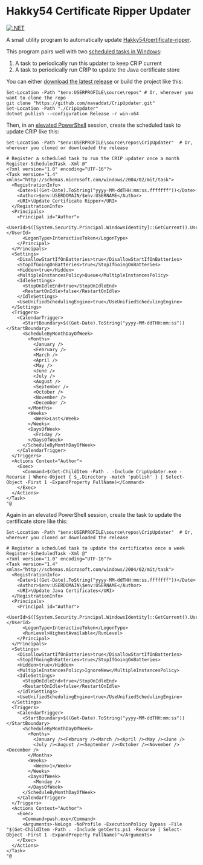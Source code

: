 # Hakky54 Certificate Ripper Updater

[![.NET](https://github.com/mavaddat/CripUpdater/actions/workflows/dotnet.yml/badge.svg)](https://github.com/mavaddat/CripUpdater/actions/workflows/dotnet.yml)

A small utility program to automatically update [Hakky54/certificate-ripper](https://github.com/Hakky54/certificate-ripper).

This program pairs well with two [scheduled tasks in Windows](https://en.wikipedia.org/wiki/Windows_Task_Scheduler):

1. A task to periodically run this updater to keep CRIP current
2. A task to periodically run CRIP to update the Java certificate store

You can either [download the latest release](https://github.com/mavaddat/CripUpdater/releases/latest) or build the project like this:

```pwsh
Set-Location -Path "$env:USERPROFILE\source\repos" # Or, wherever you want to clone the repo
git clone "https://github.com/mavaddat/CripUpdater.git"
Set-Location -Path "./CripUpdater"
dotnet publish --configuration Release -r win-x64
```

Then, in an [elevated PowerShell](https://www.ninjaone.com/blog/open-an-elevated-powershell-prompt/) session, create the scheduled task to update CRIP like this:

```pwsh
Set-Location -Path "$env:USERPROFILE\source\repos\CripUpdater"  # Or, wherever you cloned or downloaded the release

# Register a scheduled task to run the CRIP updater once a month
Register-ScheduledTask -Xml @"
<?xml version="1.0" encoding="UTF-16"?>
<Task version="1.4" xmlns="http://schemas.microsoft.com/windows/2004/02/mit/task">
  <RegistrationInfo>
    <Date>$((Get-Date).ToString("yyyy-MM-ddTHH:mm:ss.fffffff"))</Date>
    <Author>$env:USERDOMAIN/$env:USERNAME</Author>
    <URI>\Update Certificate Ripper</URI>
  </RegistrationInfo>
  <Principals>
    <Principal id="Author">
      <UserId>$([System.Security.Principal.WindowsIdentity]::GetCurrent().User.Value)</UserId>
      <LogonType>InteractiveToken</LogonType>
    </Principal>
  </Principals>
  <Settings>
    <DisallowStartIfOnBatteries>true</DisallowStartIfOnBatteries>
    <StopIfGoingOnBatteries>true</StopIfGoingOnBatteries>
    <Hidden>true</Hidden>
    <MultipleInstancesPolicy>Queue</MultipleInstancesPolicy>
    <IdleSettings>
      <StopOnIdleEnd>true</StopOnIdleEnd>
      <RestartOnIdle>false</RestartOnIdle>
    </IdleSettings>
    <UseUnifiedSchedulingEngine>true</UseUnifiedSchedulingEngine>
  </Settings>
  <Triggers>
    <CalendarTrigger>
      <StartBoundary>$((Get-Date).ToString("yyyy-MM-ddTHH:mm:ss"))</StartBoundary>
      <ScheduleByMonthDayOfWeek>
        <Months>
          <January />
          <February />
          <March />
          <April />
          <May />
          <June />
          <July />
          <August />
          <September />
          <October />
          <November />
          <December />
        </Months>
        <Weeks>
          <Week>Last</Week>
        </Weeks>
        <DaysOfWeek>
          <Friday />
        </DaysOfWeek>
      </ScheduleByMonthDayOfWeek>
    </CalendarTrigger>
  </Triggers>
  <Actions Context="Author">
    <Exec>
      <Command>$(Get-ChildItem -Path . -Include CripUpdater.exe -Recurse | Where-Object { $_.Directory -match 'publish' } | Select-Object -First 1 -ExpandProperty FullName)</Command>
    </Exec>
  </Actions>
</Task>
"@
```

Again in an elevated PowerShell session, create the task to update the certificate store like this:

```pwsh
Set-Location -Path "$env:USERPROFILE\source\repos\CripUpdater"  # Or, wherever you cloned or downloaded the release

# Register a scheduled task to update the certificates once a week
Register-ScheduledTask -Xml @"
<?xml version="1.0" encoding="UTF-16"?>
<Task version="1.4" xmlns="http://schemas.microsoft.com/windows/2004/02/mit/task">
  <RegistrationInfo>
    <Date>$((Get-Date).ToString("yyyy-MM-ddTHH:mm:ss.fffffff"))</Date>
    <Author>$env:USERDOMAIN\$env:USERNAME</Author>
    <URI>\Update Java Certificates</URI>
  </RegistrationInfo>
  <Principals>
    <Principal id="Author">
      <UserId>$([System.Security.Principal.WindowsIdentity]::GetCurrent().User.Value)</UserId>
      <LogonType>InteractiveToken</LogonType>
      <RunLevel>HighestAvailable</RunLevel>
    </Principal>
  </Principals>
  <Settings>
    <DisallowStartIfOnBatteries>true</DisallowStartIfOnBatteries>
    <StopIfGoingOnBatteries>true</StopIfGoingOnBatteries>
    <Hidden>true</Hidden>
    <MultipleInstancesPolicy>IgnoreNew</MultipleInstancesPolicy>
    <IdleSettings>
      <StopOnIdleEnd>true</StopOnIdleEnd>
      <RestartOnIdle>false</RestartOnIdle>
    </IdleSettings>
    <UseUnifiedSchedulingEngine>true</UseUnifiedSchedulingEngine>
  </Settings>
  <Triggers>
    <CalendarTrigger>
      <StartBoundary>$((Get-Date).ToString("yyyy-MM-ddTHH:mm:ss"))</StartBoundary>
      <ScheduleByMonthDayOfWeek>
        <Months>
          <January /><February /><March /><April /><May /><June />
          <July /><August /><September /><October /><November /><December />
        </Months>
        <Weeks>
          <Week>1</Week>
        </Weeks>
        <DaysOfWeek>
          <Monday />
        </DaysOfWeek>
      </ScheduleByMonthDayOfWeek>
    </CalendarTrigger>
  </Triggers>
  <Actions Context="Author">
    <Exec>
      <Command>pwsh.exe</Command>
      <Arguments>-NoLogo -NoProfile -ExecutionPolicy Bypass -File "$(Get-ChildItem -Path . -Include getCerts.ps1 -Recurse | Select-Object -First 1 -ExpandProperty FullName)"</Arguments>
    </Exec>
  </Actions>
</Task>
"@
```